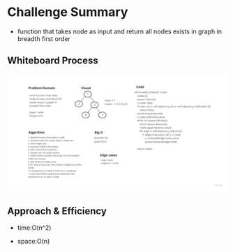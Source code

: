 # Challenge Summary

- function that takes node as input and return all nodes exists in graph in breadth first order

## Whiteboard Process

![breadth first](bf_search.jpg)

## Approach & Efficiency

- time:O(n^2)

- space:O(n)


